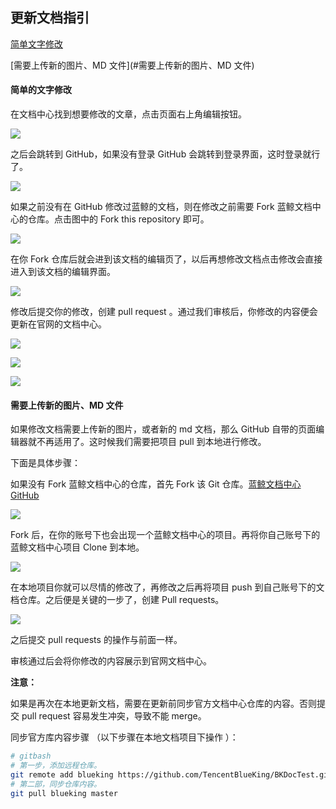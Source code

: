 ## 更新文档指引

[简单文字修改](#简单文字修改)

[需要上传新的图片、MD 文件](#需要上传新的图片、MD 文件)

#### 简单的文字修改

在文档中心找到想要修改的文章，点击页面右上角编辑按钮。

![](./img/001.png)

之后会跳转到 GitHub，如果没有登录 GitHub 会跳转到登录界面，这时登录就行了。

![](./img/002.png)

如果之前没有在 GitHub 修改过蓝鲸的文档，则在修改之前需要 Fork 蓝鲸文档中心的仓库。点击图中的 Fork this repository 即可。

![](./img/003.png)

在你 Fork 仓库后就会进到该文档的编辑页了，以后再想修改文档点击修改会直接进入到该文档的编辑界面。

![](./img/004.png)

修改后提交你的修改，创建 pull request 。通过我们审核后，你修改的内容便会更新在官网的文档中心。

![](./img/005.png)

![](./img/006.png)

![](./img/007.png)

#### 需要上传新的图片、MD 文件

如果修改文档需要上传新的图片，或者新的 md 文档，那么 GitHub 自带的页面编辑器就不再适用了。这时候我们需要把项目 pull 到本地进行修改。

下面是具体步骤：

如果没有 Fork 蓝鲸文档中心的仓库，首先 Fork 该 Git 仓库。[蓝鲸文档中心 GitHub]( https://github.com/TencentBlueKing/BKDocTest )

![](./img/008.png)

Fork 后，在你的账号下也会出现一个蓝鲸文档中心的项目。再将你自己账号下的蓝鲸文档中心项目 Clone 到本地。

![](./img/009.png)

在本地项目你就可以尽情的修改了，再修改之后再将项目 push 到自己账号下的文档仓库。之后便是关键的一步了，创建 Pull requests。

![](./img/010.png)

之后提交 pull requests 的操作与前面一样。



审核通过后会将你修改的内容展示到官网文档中心。



**注意：**

如果是再次在本地更新文档，需要在更新前同步官方文档中心仓库的内容。否则提交 pull request 容易发生冲突，导致不能 merge。

同步官方库内容步骤 （以下步骤在本地文档项目下操作 ）：

```bash
# gitbash
# 第一步，添加远程仓库。
git remote add blueking https://github.com/TencentBlueKing/BKDocTest.git
# 第二部，同步仓库内容。
git pull blueking master
```

